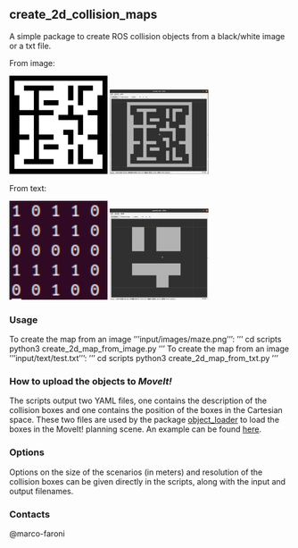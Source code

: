 ## create_2d_collision_maps

A simple package to create ROS collision objects from a black/white image or a txt file.

From image:

<p float="left">
  <img src="/.doc/maze.png" width="35%" />
  <img src="/.doc/rviz_bitmap.png" width="35%" /> 
</p>

From text:
<p float="left">
  <img src="/.doc/maze_10.png" width="35%" />
  <img src="/.doc/maze_txt.png" width="35%" /> 
</p>

### Usage

To create the map from an image ’’’input/images/maze.png’’’:
’’’
cd scripts
python3 create_2d_map_from_image.py
’’’
To create the map from an image ’’’input/text/test.txt’’’:
’’’
cd scripts
python3 create_2d_map_from_txt.py
’’’

### How to upload the objects to _MoveIt!_

The scripts output two YAML files, one contains the description of the collision boxes and one contains the position of the boxes in the Cartesian space.
These two files are used by the package [object_loader](https://github.com/CNR-STIIMA-IRAS/object_loader) to load the boxes in the MoveIt! planning scene.
An example can be found [here](https://github.com/JRL-CARI-CNR-UNIBS/planar_cartesian_robot/tree/master/planar_cartesian_robot_benchmark).

### Options

Options on the size of the scenarios (in meters) and resolution of the collision boxes can be given directly in the scripts, along with the input and output filenames.

### Contacts

@marco-faroni
